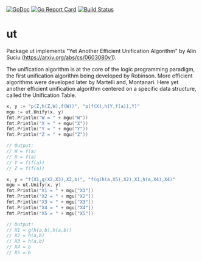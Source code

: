 [![GoDoc](https://godoc.org/github.com/kuba--/ut?status.svg)](http://godoc.org/github.com/kuba--/ut)
[![Go Report Card](https://goreportcard.com/badge/github.com/kuba--/ut)](https://goreportcard.com/report/github.com/kuba--/ut)
[![Build Status](https://travis-ci.org/kuba--/ut.svg?branch=master)](https://travis-ci.org/kuba--/ut)

# ut
Package ut implements "Yet Another Efficient Unification Algorithm" by Alin Suciu (https://arxiv.org/abs/cs/0603080v1).

The unification algorithm is at the core of the logic programming paradigm, the first unification algorithm being developed by Robinson. More efficient algorithms were developed later by Martelli and, Montanari.
Here yet another efficient unification algorithm centered on a specific data structure, called the Unification Table.

```Go
x, y := "p(Z,h(Z,W),f(W))", "p(f(X),h(Y,f(a)),Y)"
mgu := ut.Unify(x, y)
fmt.Println("W = " + mgu("W"))
fmt.Println("X = " + mgu("X"))
fmt.Println("Y = " + mgu("Y"))
fmt.Println("Z = " + mgu("Z"))

// Output:
// W = f(a)
// X = f(a)
// Y = f(f(a))
// Z = f(f(a))

x, y = "f(X1,g(X2,X3),X2,b)", "f(g(h(a,X5),X2),X1,h(a,X4),X4)"
mgu = ut.Unify(x, y)
fmt.Println("X1 = " + mgu["X1"])
fmt.Println("X2 = " + mgu["X2"])
fmt.Println("X3 = " + mgu["X3"])
fmt.Println("X4 = " + mgu["X4"])
fmt.Println("X5 = " + mgu["X5"])

// Output:
// X1 = g(h(a,b),h(a,b))
// X2 = h(a,b)
// X3 = h(a,b)
// X4 = b
// X5 = b
```
